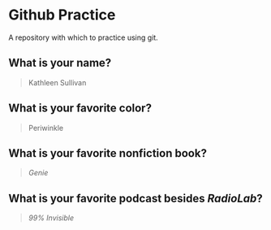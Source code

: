 # Github Practice

A repository with which to practice using git.

## What is your name?

> Kathleen Sullivan


## What is your favorite color?

> Periwinkle

## What is your favorite nonfiction book?

>_Genie_

## What is your favorite podcast besides _RadioLab_?

>_99% Invisible_
